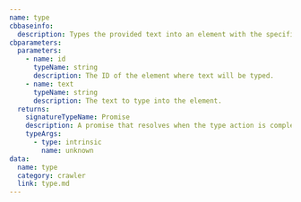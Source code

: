 ```yaml
---
name: type
cbbaseinfo:
  description: Types the provided text into an element with the specified ID.
cbparameters:
  parameters:
    - name: id
      typeName: string
      description: The ID of the element where text will be typed.
    - name: text
      typeName: string
      description: The text to type into the element.
  returns:
    signatureTypeName: Promise
    description: A promise that resolves when the type action is complete.
    typeArgs:
      - type: intrinsic
        name: unknown
data:
  name: type
  category: crawler
  link: type.md
---
```

<CBBaseInfo/> 
 <CBParameters/>
